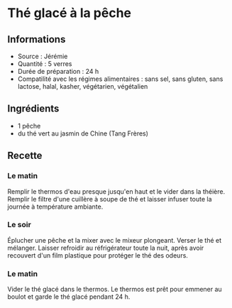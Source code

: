 # Thé glacé à la pêche

## Informations
* Source : Jérémie
* Quantité : 5 verres
* Durée de préparation : 24 h
* Compatilité avec les régimes alimentaires : sans sel, sans gluten, sans lactose, halal, kasher, végétarien, végétalien

## Ingrédients
* 1 pêche
* du thé vert au jasmin de Chine (Tang Frères)

## Recette

### Le matin
Remplir le thermos d'eau presque jusqu'en haut et le vider dans la théière. Remplir le filtre d'une cuillère à soupe de thé et laisser infuser toute la journée à température ambiante.

### Le soir
Éplucher une pêche et la mixer avec le mixeur plongeant. Verser le thé et mélanger. Laisser refroidir au réfrigérateur toute la nuit, après avoir recouvert d'un film plastique pour protéger le thé des odeurs.

### Le matin
Vider le thé glacé dans le thermos. Le thermos est prêt pour emmener au boulot et garde le thé glacé pendant 24 h.
